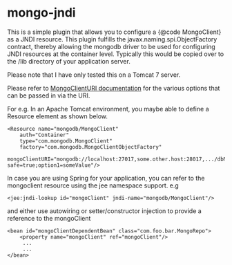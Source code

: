 mongo-jndi
==========
This is a simple plugin that allows you to configure a {@code MongoClient} as a JNDI resource. This plugin
fulfills the javax.naming.spi.ObjectFactory contract, thereby allowing the
mongodb driver to be used for configuring JNDI resources at the container
level. Typically this would be copied over to the /lib directory of your application server.

Please note that I have only tested this on a Tomcat 7 server.
 
Please refer to <a href="http://api.mongodb.org/java/2.11.2/com/mongodb/MongoClientURI.html">MongoClientURI documentation</a> 
for the various options that can be passed in via the URI.
  
For e.g. In an Apache Tomcat environment, you maybe able to define a Resource element as shown below.
  

    <Resource name="mongodb/MongoClient" 
  	    auth="Container"
  		type="com.mongodb.MongoClient"
  	    factory="com.mongodb.MongoClientObjectFactory" 
  	    mongoClientURI="mongodb://localhost:27017,some.other.host:28017,.../dbName?safe=true;option1=someValue"/>

  
In case you are using Spring for your application, you can refer to the
mongoclient resource using the jee namespace support. e.g


    <jee:jndi-lookup id="mongoClient" jndi-name="mongodb/MongoClient"/>

  
and either use autowiring or setter/constructor injection to provide a
reference to the mongoClient

    <bean id="mongoClientDependentBean" class="com.foo.bar.MongoRepo">
  	    <property name="mongoClient" ref="mongoClient"/>
         ...
         ...
	</bean>	 	 
